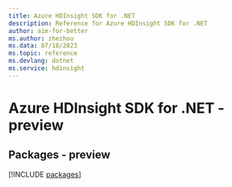 ```yaml
---
title: Azure HDInsight SDK for .NET
description: Reference for Azure HDInsight SDK for .NET
author: aim-for-better
ms.author: zhezhou
ms.data: 07/18/2023
ms.topic: reference
ms.devlang: dotnet
ms.service: hdinsight
---
```

# Azure HDInsight SDK for .NET - preview
## Packages - preview
[!INCLUDE [packages](hdinsight-index.md)]